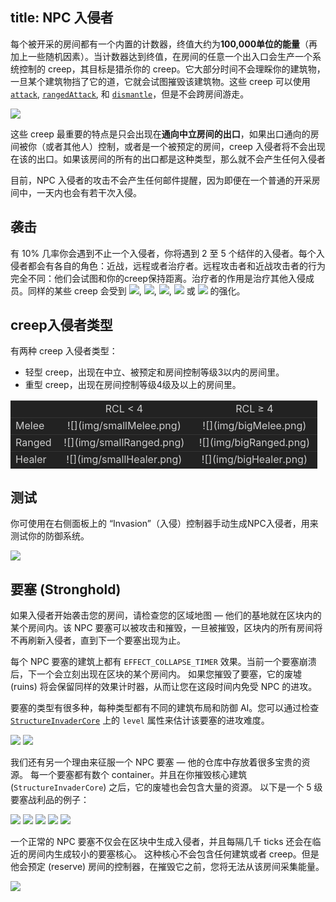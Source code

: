 title: NPC 入侵者 
---

每个被开采的房间都有一个内置的计数器，终值大约为**100,000单位的能量**（再加上一些随机因素）。当计数器达到终值，在房间的任意一个出入口会生产一个系统控制的 creep，其目标是猎杀你的 creep。它大部分时间不会理睬你的建筑物，一旦某个建筑物挡了它的道，它就会试图摧毁该建筑物。这些 creep 可以使用[`attack`](/api/#Creep.attack), [`rangedAttack`](/api/#Creep.rangedAttack), 和 [`dismantle`](/api/#Creep.dismantle)，但是不会跨房间游走。

![](img/invader.png)

这些 creep 最重要的特点是只会出现在**通向中立房间的出口**，如果出口通向的房间被你（或者其他人）控制，或者是一个被预定的房间，creep 入侵者将不会出现在该的出口。如果该房间的所有的出口都是这种类型，那么就不会产生任何入侵者

目前，NPC 入侵者的攻击不会产生任何邮件提醒，因为即便在一个普通的开采房间中，一天内也会有若干次入侵。

## 袭击

有 10% 几率你会遇到不止一个入侵者，你将遇到 2 至 5 个结伴的入侵者。每个入侵者都会有各自的角色：近战，远程或者治疗者。远程攻击者和近战攻击者的行为完全不同：他们会试图和你的creep保持距离。治疗者的作用是治疗其他入侵成员。同样的某些 creep 会受到 ![](//static.screeps.com/upload/mineral-icons/UH.png), ![](//static.screeps.com/upload/mineral-icons/KO.png), ![](//static.screeps.com/upload/mineral-icons/LO.png), ![](//static.screeps.com/upload/mineral-icons/ZH.png) 或 ![](//static.screeps.com/upload/mineral-icons/GO.png) 的强化。

## creep入侵者类型

有两种 creep 入侵者类型：

*   轻型 creep，出现在中立、被预定和房间控制等级3以内的房间里。
*   重型 creep，出现在房间控制等级4级及以上的房间里。

<style>
.invaders td {
    border-top: 1px solid #333;
    background-color: #222;
    color: #ccc;
}
</style>

<table class=invaders>
<tbody>
<tr>
<td width="15%"> </td>
<td style="text-align: center;">RCL < 4</td>
<td style="text-align: center;">RCL ≥ 4</td>
</tr>
<tr>
<td style="text-align: left;">Melee</td>
<td style="text-align: center;">![](img/smallMelee.png)</td>
<td style="text-align: center;">![](img/bigMelee.png)</td>
</tr>
<tr>
<td style="text-align: left;">Ranged</td>
<td style="text-align: center;">![](img/smallRanged.png)</td>
<td style="text-align: center;">![](img/bigRanged.png)</td>
</tr>
<tr>
<td style="text-align: left;">Healer</td>
<td style="text-align: center;">![](img/smallHealer.png)</td>
<td style="text-align: center;">![](img/bigHealer.png)</td>
</tr>
</tbody>
</table>

## 测试

你可使用在右侧面板上的 “Invasion”（入侵）控制器手动生成NPC入侵者，用来测试你的防御系统。

![](img/chrome_2016-11-24_14-55-59.png)

## 要塞 (Stronghold)

如果入侵者开始袭击您的房间，请检查您的区域地图 &mdash; 他们的基地就在区块内的某个房间内。该 NPC 要塞可以被攻击和摧毁，一旦被摧毁，区块内的所有房间将不再刷新入侵者，直到下一个要塞出现为止。

每个 NPC 要塞的建筑上都有 `EFFECT_COLLAPSE_TIMER` 效果。当前一个要塞崩溃后，下一个会立刻出现在区块的某个房间内。
如果您摧毁了要塞，它的废墟 (ruins) 将会保留同样的效果计时器，从而让您在这段时间内免受 NPC 的进攻。

要塞的类型有很多种，每种类型都有不同的建筑布局和防御 AI。您可以通过检查 [`StructureInvaderCore`](/api/#StructureInvaderCore) 上的 `level` 属性来估计该要塞的进攻难度。

![](img/stronghold1.png) ![](img/stronghold5.png)

我们还有另一个理由来征服一个 NPC 要塞 &mdash; 他的仓库中存放着很多宝贵的资源。
每一个要塞都有数个 container。并且在你摧毁核心建筑 (`StructureInvaderCore`) 之后，它的废墟也会包含大量的资源。
以下是一个 5 级要塞战利品的例子：

![](img/stronghold_loot5.png) ![](img/stronghold_loot1.png) ![](img/stronghold_loot2.png) ![](img/stronghold_loot3.png) ![](img/stronghold_loot4.png)

一个正常的 NPC 要塞不仅会在区块中生成入侵者，并且每隔几千 ticks 还会在临近的房间内生成较小的要塞核心。
这种核心不会包含任何建筑或者 creep。但是他会预定 (reserve) 房间的控制器，在摧毁它之前，您将无法从该房间采集能量。

![](img/invader-core-expand.gif)